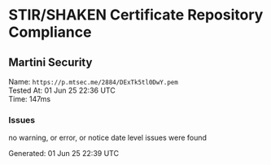 # STIR/SHAKEN Certificate Repository Compliance

## Martini Security

Name: `https://p.mtsec.me/2884/DExTk5tl0DwY.pem`\
Tested At: 01 Jun 25 22:36 UTC\
Time: 147ms

### Issues

no warning, or error, or notice date level issues were found

Generated: 01 Jun 25 22:39 UTC